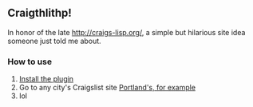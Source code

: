 ## Craigthlithp!

In honor of the late <http://craigs-lisp.org/>, a simple but hilarious site idea someone just told me about.

### How to use

1.  [Install the plugin](https://chrome.google.com/webstore/detail/craigslisp/fblgnhaoimendejapdeolakomdgjgnpl)
2.  Go to any city's Craigslist site [Portland's, for example](http://portland.craigslist.org)
3.  lol
